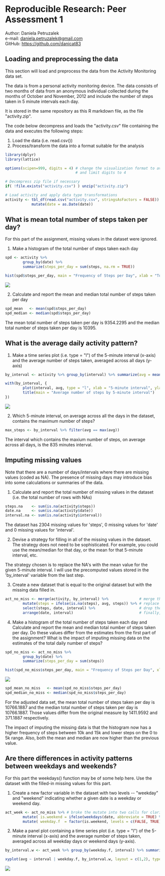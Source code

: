 # Reproducible Research: Peer Assessment 1
  
Author: Daniela Petruzalek  
e-mail: daniela.petruzalek@gmail.com  
GitHub: https://github.com/danicat83  

## Loading and preprocessing the data
  
This section will load and preprocess the data from the Activity Monitoring data set.  

The data is from a personal activity monitoring device. The data consists of two months of data from an anonymous individual collected during the months of October and November, 2012 and include the number of steps taken in 5 minute intervals each day.

It is stored in the same repository as this R markdown file, as the file "activity.zip". 

The code below decompress and loads the "activity.csv" file containing the data and executes the following steps:

1. Load the data (i.e. read.csv())
2. Process/transform the data into a format suitable for the analysis


```r
library(dplyr)
library(lattice)

options(scipen=999, digits = 4) # change the visualization format to avoid printing scientific notation
                                # and limit digits to 4

# Decompress zip file if necessary
if( !file.exists("activity.csv") ) unzip("activity.zip")

# Load activity and apply data type transformations
activity <- tbl_df(read.csv("activity.csv", stringsAsFactors = FALSE)) %>% 
            mutate(date = as.Date(date))
```
  
## What is mean total number of steps taken per day?

For this part of the assignment, missing values in the dataset were ignored.

1. Make a histogram of the total number of steps taken each day


```r
spd <- activity %>% 
        group_by(date) %>% 
        summarize(steps_per_day = sum(steps, na.rm = TRUE))

hist(spd$steps_per_day, main = "Frequency of Steps per Day", xlab = "Total Number of Steps") 
```

![](PA1_template_files/figure-html/stepsperday-1.png)<!-- -->

2. Calculate and report the mean and median total number of steps taken per day


```r
spd_mean   <- mean(spd$steps_per_day)
spd_median <- median(spd$steps_per_day)
```

The mean total number of steps taken per day is 9354.2295 and the median total number of steps taken per day is 10395.

## What is the average daily activity pattern?

1. Make a time series plot (i.e. type = "l") of the 5-minute interval (x-axis) and the average number of steps taken, averaged across all days (y-axis)


```r
by_interval <- activity %>% group_by(interval) %>% summarize(avg = mean(steps, na.rm = TRUE))

with(by_interval, {
        plot(interval, avg, type = "l", xlab = "5-minute interval", ylab = "average number of steps")
        title(main = "Average number of steps by 5-minute interval")
})
```

![](PA1_template_files/figure-html/avg_steps_by_interval-1.png)<!-- -->

2. Which 5-minute interval, on average across all the days in the dataset, contains the maximum number of steps?

```r
max_steps <- by_interval %>% filter(avg == max(avg))
```

The interval which contains the maxium number of steps, on average across all days, is the 835 minutes interval.

## Imputing missing values

Note that there are a number of days/intervals where there are missing values (coded as NA). The presence of missing days may introduce bias into some calculations or summaries of the data.

1. Calculate and report the total number of missing values in the dataset (i.e. the total number of rows with NAs)


```r
steps.na    <- sum(is.na(activity$steps))
date.na     <- sum(is.na(activity$date))
interval.na <- sum(is.na(activity$interval))
```

The dataset has 2304 missing values for 'steps', 0 missing values for 'date' and 0 missing values for 'interval'.

2. Devise a strategy for filling in all of the missing values in the dataset. The strategy does not need to be sophisticated. For example, you could use the mean/median for that day, or the mean for that 5-minute interval, etc.

The strategy chosen is to replace the NA's with the mean value for the given 5-minute interval. I will use the precomputed values stored in the 'by_interval' variable from the last step.

3. Create a new dataset that is equal to the original dataset but with the missing data filled in.


```r
act_no_miss <- merge(activity, by_interval) %>%              # merge the dataset by the "interval" column
        mutate(steps = ifelse(is.na(steps), avg, steps)) %>% # replace the missing values with the "avg" value
        select(steps, date, interval) %>%                    # drop the "avg" column and reset column order
        arrange(date, interval)                              # finally, arrange the data like the original dataset
```

4. Make a histogram of the total number of steps taken each day and Calculate and report the mean and median total number of steps taken per day. Do these values differ from the estimates from the first part of the assignment? What is the impact of imputing missing data on the estimates of the total daily number of steps?


```r
spd_no_miss <- act_no_miss %>% 
        group_by(date) %>% 
        summarize(steps_per_day = sum(steps))

hist(spd_no_miss$steps_per_day, main = "Frequency of Steps per Day", xlab = "Total Number of Steps") 
```

![](PA1_template_files/figure-html/stepsperday_no_miss-1.png)<!-- -->

```r
spd_mean_no_miss   <- mean(spd_no_miss$steps_per_day)
spd_median_no_miss <- median(spd_no_miss$steps_per_day)
```

For the adjusted data set, the mean total number of steps taken per day is 10766.1887 and the median total number of steps taken per day is 10766.1887. Those values differ from the original measure by 1411.9592 and 371.1887 respectively.

The impact of imputing the missing data is that the histogram now has a higher frequency of steps between 10k and 15k and lower steps on the 0 to 5k range. Also, both the mean and median are now higher than the previous value.

## Are there differences in activity patterns between weekdays and weekends?

For this part the weekdays() function may be of some help here. Use the dataset with the filled-in missing values for this part.

1. Create a new factor variable in the dataset with two levels -- "weekday" and "weekend" indicating whether a given date is a weekday or weekend day.


```r
act_week <- act_no_miss %>% # broke the mutate into two calls for clarity
        mutate( is.weekend = ifelse(weekdays(date, abbreviate = TRUE) %in% c("Sat","Sun"), TRUE, FALSE) ) %>%
        mutate( weekday.f  = factor(is.weekend, levels = c(FALSE, TRUE), labels = c("weekday", "weekend") ) )
```

2. Make a panel plot containing a time series plot (i.e. type = "l") of the 5-minute interval (x-axis) and the average number of steps taken, averaged across all weekday days or weekend days (y-axis).


```r
by_interval.w <- act_week %>% group_by(weekday.f, interval) %>% summarize(avg = mean(steps))

xyplot(avg ~ interval | weekday.f, by_interval.w, layout = c(1,2), type = "l", xlab = "Interval", ylab = "Number of steps")
```

![](PA1_template_files/figure-html/avg_steps_by_weekday-1.png)<!-- -->

